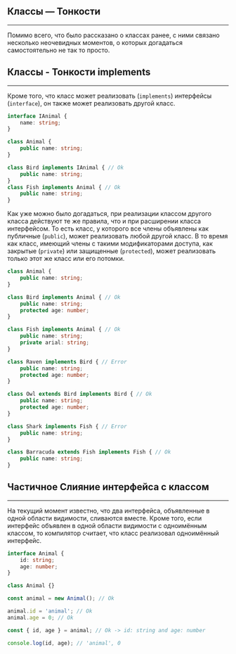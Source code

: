 ## Классы — Тонкости
________________

Помимо всего, что было рассказано о классах ранее, с ними связано несколько неочевидных моментов, о которых догадаться самостоятельно не так то просто.


## Классы - Тонкости implements
________________

Кроме того, что класс может реализовать (`implements`) интерфейсы (`interface`), он также может реализовать другой класс.

~~~~~typescript
interface IAnimal {
    name: string;
}

class Animal {
    public name: string;
}

class Bird implements IAnimal { // Ok
    public name: string;
}
class Fish implements Animal { // Ok
    public name: string;
}
~~~~~

Как уже можно было догадаться, при реализации классом другого класса действуют те же правила, что и при расширении класса интерфейсом. То есть класс, у которого все члены объявлены как публичные (`public`), может реализовать любой другой класс. В то время как класс, имеющий члены с такими модификаторами доступа, как закрытые (`private`) или защищенные (`protected`), может реализовать только этот же класс или его потомки.

~~~~~typescript
class Animal {
    public name: string;
}

class Bird implements Animal { // Ok
    public name: string;
    protected age: number;
}

class Fish implements Animal { // Ok
    public name: string;
    private arial: string;
}

class Raven implements Bird { // Error
    public name: string;
    protected age: number;
}

class Owl extends Bird implements Bird { // Ok
    public name: string;
    protected age: number;
}

class Shark implements Fish { // Error
    public name: string;
}

class Barracuda extends Fish implements Fish { // Ok
    public name: string;
}
~~~~~


## Частичное Слияние интерфейса с классом
________________

На текущий момент известно, что два интерфейса, объявленные в одной области видимости, сливаются вместе. Кроме того, если интерфейс объявлен в одной области видимости с одноимённым классом, то компилятор считает, что класс реализовал одноимённый интерфейс.

~~~~~typescript
interface Animal {
    id: string;
    age: number;
}

class Animal {}

const animal = new Animal(); // Ok

animal.id = 'animal'; // Ok
animal.age = 0; // Ok

const { id, age } = animal; // Ok -> id: string and age: number

console.log(id, age); // 'animal', 0
~~~~~
